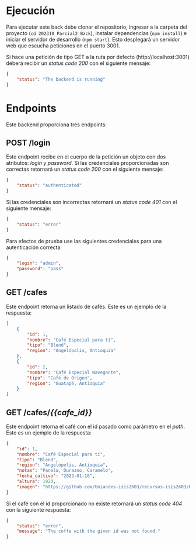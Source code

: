 # Ejecución

Para ejecutar este back debe clonar el repositorio, ingresar a la carpeta del proyecto (`cd 202310_Parcial2_Back`), instalar dependencias (`npm install`) e iniciar el servidor de desarrollo (`npm start`). Esto desplegará un servidor web que escucha peticiones en el puerto 3001.

Si hace una petición de tipo GET a la ruta por defecto (http://localhost:3001) deberá recibir un _status code 200_ con el siguiente mensaje:

```JSON
{
    "status": "The backend is running"
}
```

# Endpoints

Este backend proporciona tres endpoints:

## POST /login

Este endpoint recibe en el cuerpo de la petición un objeto con dos atributos: _login_ y _password_. Si las credenciales proporcionadas son correctas retornará un _status code 200_ con el siguiente mensaje:

```JSON
{
    "status": "authenticated"
}
```

Si las credenciales son incorrectas retornará un _status code 401_ con el siguiente mensaje:

```JSON
{
    "status": "error"
}
```

Para efectos de prueba use las siguientes credenciales para una autenticación correcta:

```JSON
{
    "login": "admin",
    "password": "pass"
}
```

## GET /cafes

Este endpoint retorna un listado de cafés. Este es un ejemplo de la respuesta:

```JSON
[
    {
        "id": 1,
        "nombre": "Café Especial para tí",
        "tipo": "Blend",
        "region": "Angelópolis, Antioquia"
    },
    {
        "id": 2,
        "nombre": "Café Especial Navegante",
        "tipo": "Café de Origen",
        "region": "Guatapé, Antioquia"
    }
]
```

## GET /cafes/_{{cafe_id}}_

Este endpoint retorna el café con el id pasado como parámetro en el _path_. Este es un ejemplo de la respuesta:

```JSON
{
    "id": 1,
    "nombre": "Café Especial para tí",
    "tipo": "Blend",
    "region": "Angelópolis, Antioquia",
    "notas": "Panela, Durazno, Caramelo",
    "fecha_cultivo": "2023-01-18",
    "altura": 1920,
    "imagen": "https://github.com/Uniandes-isis2603/recursos-isis2603/blob/master/images/202310/p2_v1/cafe-especial-para-ti-cafe-colombiano_720x.png?raw=true"
}
```

Si el café con el id proporcionado no existe retornará un _status code 404_ con la siguiente respuesta:

```JSON
{
    "status": "error",
    "message": "The coffe with the given id was not found."
}
```
